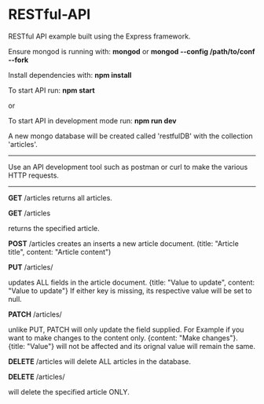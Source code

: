 # RESTful-API
RESTful API example built using the Express framework.

Ensure mongod is running with: **mongod** or **mongod --config /path/to/conf --fork**

Install dependencies with: **npm install**

To start API run: **npm start**

or

To start API in development mode run: **npm run dev**

A new mongo database will be created called 'restfulDB' with the collection 'articles'.

<hr />

Use an API development tool such as postman or curl to make the various HTTP requests.

<hr />

**GET** /articles returns all articles.

**GET** /articles<article title> returns the specified article.

**POST** /articles creates an inserts a new article document. (title: "Article title", content: "Article content")

**PUT** /articles/<article title> updates ALL fields in the article document. {title: "Value to update", content: "Value to update"} If either key is missing, its respective value will be set to null.

**PATCH** /articles/<article title> unlike PUT, PATCH will only update the field supplied. For Example if you want to make changes to the content only. {content: "Make changes"}. {title: "Value"} will not be affected and its orignal value will remain the same.

**DELETE** /articles will delete ALL articles in the database.

**DELETE** /articles/<article title> will delete the specified article ONLY.
